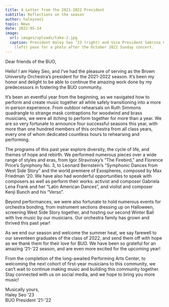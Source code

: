 ```yaml
---
title: A Letter from the 2021-2022 President
subtitle: Reflections on the season
author: haleyseo1
topic: News
date: 2022-05-24
image:
  url: images/uploads/take-2.jpg
  caption: President Haley Seo ‘23 (right) and Vice President Sabrina Chiang ‘23
    (left) pose for a photo after the October 2021 Sunday concert.
---
```

Dear friends of the BUO,

Hello! I am Haley Seo, and I’ve had the pleasure of serving as the Brown University Orchestra’s president for the 2021-2022 season. It’s been my honor and delight to be able to continue the amazing work done by my predecessors in fostering the BUO community.

It’s been an eventful year from the beginning, as we navigated how to perform and create music together all while safely transitioning into a more in-person experience. From outdoor rehearsals on Ruth Simmons quadrangle to strange mask contraptions for woodwind and brass musicians, we were all itching to perform together for more than a year. We are so very fortunate to announce four successful seasons this year, with more than one hundred members of this orchestra from all class years, every one of whom dedicated countless hours to rehearsing and performing.

The programs of this past year explore diversity, the cycle of life, and themes of hope and rebirth. We performed numerous pieces over a wide range of styles and eras, from Igor Stravinsky’s “The Firebird,” and Florence Price’s Symphony No. 3, to Leonard Bernstein’s “Symphonic Dances from West Side Story” and the world premiere of Exospheres, composed by Max Friedman ‘20. We have also had wonderful opportunities to speak with composers as well as perform their works: activist and composer Gabriela Lena Frank and her “Latin American Dances”, and violist and composer Kenji Bunch and his “Verso”. 

Beyond performances, we were also fortunate to hold numerous events for orchestra bonding, from instrument sections dressing up on Halloween, screening West Side Story together, and hosting our second Winter Ball with live music by our musicians. Our orchestra family has grown and thrived this past year!

As we end our season and welcome the summer heat, we say farewell to our seventeen graduates of the class of 2022, and send them off with hope as we thank them for their love for BUO. We have been so grateful for an amazing ‘21-’22 season, and are even more excited for the upcoming year! 

From the completion of the long-awaited Performing Arts Center, to welcoming the next cohort of first-year musicians to this community, we can’t wait to continue making music and building this community together. Stay connected with us on social media, and we hope to bring you more music!

Musically yours,  
Haley Seo ‘23  
BUO President ‘21-’22